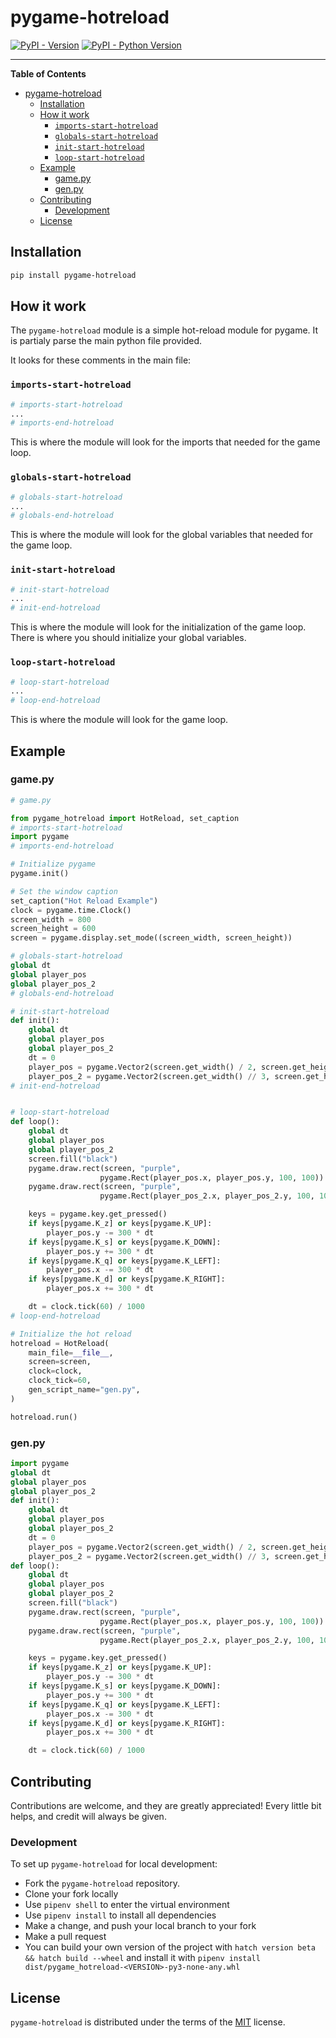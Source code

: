 # pygame-hotreload

[![PyPI - Version](https://img.shields.io/pypi/v/pygame-hotreload.svg)](https://pypi.org/project/pygame-hotreload)
[![PyPI - Python Version](https://img.shields.io/pypi/pyversions/pygame-hotreload.svg)](https://pypi.org/project/pygame-hotreload)

-----

**Table of Contents**

- [pygame-hotreload](#pygame-hotreload)
  - [Installation](#installation)
  - [How it work](#how-it-work)
    - [`imports-start-hotreload`](#imports-start-hotreload)
    - [`globals-start-hotreload`](#globals-start-hotreload)
    - [`init-start-hotreload`](#init-start-hotreload)
    - [`loop-start-hotreload`](#loop-start-hotreload)
  - [Example](#example)
    - [game.py](#gamepy)
    - [gen.py](#genpy)
  - [Contributing](#contributing)
    - [Development](#development)
  - [License](#license)

## Installation

```zsh
pip install pygame-hotreload
```

## How it work

The `pygame-hotreload` module is a simple hot-reload module for pygame. It is partialy parse the main python file provided.

It looks for these comments in the main file:

### `imports-start-hotreload`

```python
# imports-start-hotreload
...
# imports-end-hotreload
```
This is where the module will look for the imports that needed for the game loop.

### `globals-start-hotreload`

```python
# globals-start-hotreload
...
# globals-end-hotreload
```
This is where the module will look for the global variables that needed for the game loop.

### `init-start-hotreload`

```python
# init-start-hotreload
...
# init-end-hotreload
```
This is where the module will look for the initialization of the game loop.
There is where you should initialize your global variables.

### `loop-start-hotreload`

```python
# loop-start-hotreload
...
# loop-end-hotreload
```
This is where the module will look for the game loop.

## Example

### game.py
```python
# game.py

from pygame_hotreload import HotReload, set_caption
# imports-start-hotreload
import pygame
# imports-end-hotreload

# Initialize pygame
pygame.init()

# Set the window caption
set_caption("Hot Reload Example")
clock = pygame.time.Clock()
screen_width = 800
screen_height = 600
screen = pygame.display.set_mode((screen_width, screen_height))

# globals-start-hotreload
global dt
global player_pos
global player_pos_2
# globals-end-hotreload

# init-start-hotreload
def init():
    global dt
    global player_pos
    global player_pos_2
    dt = 0
    player_pos = pygame.Vector2(screen.get_width() / 2, screen.get_height() / 2)
    player_pos_2 = pygame.Vector2(screen.get_width() // 3, screen.get_height() // 3)
# init-end-hotreload


# loop-start-hotreload
def loop():
    global dt
    global player_pos
    global player_pos_2
    screen.fill("black")
    pygame.draw.rect(screen, "purple", 
                    pygame.Rect(player_pos.x, player_pos.y, 100, 100))
    pygame.draw.rect(screen, "purple", 
                    pygame.Rect(player_pos_2.x, player_pos_2.y, 100, 100), 1)

    keys = pygame.key.get_pressed()
    if keys[pygame.K_z] or keys[pygame.K_UP]:
        player_pos.y -= 300 * dt
    if keys[pygame.K_s] or keys[pygame.K_DOWN]:
        player_pos.y += 300 * dt
    if keys[pygame.K_q] or keys[pygame.K_LEFT]:
        player_pos.x -= 300 * dt
    if keys[pygame.K_d] or keys[pygame.K_RIGHT]:
        player_pos.x += 300 * dt

    dt = clock.tick(60) / 1000
# loop-end-hotreload

# Initialize the hot reload
hotreload = HotReload(
    main_file=__file__,
    screen=screen,
    clock=clock,
    clock_tick=60,
    gen_script_name="gen.py",
)

hotreload.run()
```

### gen.py

```python
import pygame
global dt
global player_pos
global player_pos_2
def init():
    global dt
    global player_pos
    global player_pos_2
    dt = 0
    player_pos = pygame.Vector2(screen.get_width() / 2, screen.get_height() / 2)
    player_pos_2 = pygame.Vector2(screen.get_width() // 3, screen.get_height() // 3)
def loop():
    global dt
    global player_pos
    global player_pos_2
    screen.fill("black")
    pygame.draw.rect(screen, "purple", 
                    pygame.Rect(player_pos.x, player_pos.y, 100, 100))
    pygame.draw.rect(screen, "purple", 
                    pygame.Rect(player_pos_2.x, player_pos_2.y, 100, 100), 1)

    keys = pygame.key.get_pressed()
    if keys[pygame.K_z] or keys[pygame.K_UP]:
        player_pos.y -= 300 * dt
    if keys[pygame.K_s] or keys[pygame.K_DOWN]:
        player_pos.y += 300 * dt
    if keys[pygame.K_q] or keys[pygame.K_LEFT]:
        player_pos.x -= 300 * dt
    if keys[pygame.K_d] or keys[pygame.K_RIGHT]:
        player_pos.x += 300 * dt

    dt = clock.tick(60) / 1000
```

## Contributing

Contributions are welcome, and they are greatly appreciated! Every little bit helps, and credit will always be given.

### Development

To set up `pygame-hotreload` for local development:
  - Fork the `pygame-hotreload` repository.
  - Clone your fork locally
  - Use `pipenv shell` to enter the virtual environment
  - Use `pipenv install` to install all dependencies
  - Make a change, and push your local branch to your fork
  - Make a pull request
  - You can build your own version of the project with `hatch version beta && hatch build --wheel` and install it with `pipenv install dist/pygame_hotreload-<VERSION>-py3-none-any.whl`


## License

`pygame-hotreload` is distributed under the terms of the [MIT](https://spdx.org/licenses/MIT.html) license.
